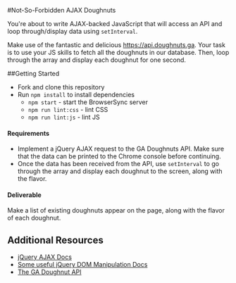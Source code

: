 #Not-So-Forbidden AJAX Doughnuts

You're about to write AJAX-backed JavaScript that will access an API and loop through/display data using `setInterval`.

Make use of the fantastic and delicious https://api.doughnuts.ga.  Your task is to use your JS skills to fetch all the doughnuts in our database. Then, loop through the array and display each doughnut for one second.

##Getting Started

* Fork and clone this repository
* Run `npm install` to install dependencies
  * `npm start` - start the BrowserSync server
  * `npm run lint:css` - lint CSS
  * `npm run lint:js` - lint JS

#### Requirements

* Implement a jQuery AJAX request to the GA Doughnuts API. Make sure that the data can be printed to the Chrome console before continuing.
* Once the data has been received from the API, use `setInterval` to go through the array and display each doughnut to the screen, along with the flavor.

#### Deliverable

Make a list of existing doughnuts appear on the page, along with the flavor of each doughnut.

## Additional Resources

* [jQuery AJAX Docs](http://api.jquery.com/jquery.ajax/)
* [Some useful jQuery DOM Manipulation Docs](http://api.jquery.com/prepend/)
* [The GA Doughnut API](https://www.doughnuts.ga/)
